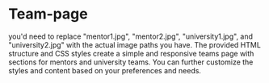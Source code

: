 # Team-page
you'd need to replace "mentor1.jpg", "mentor2.jpg", "university1.jpg", and "university2.jpg" with the actual image paths you have. The provided HTML structure and CSS styles create a simple and responsive teams page with sections for mentors and university teams. You can further customize the styles and content based on your preferences and needs.
